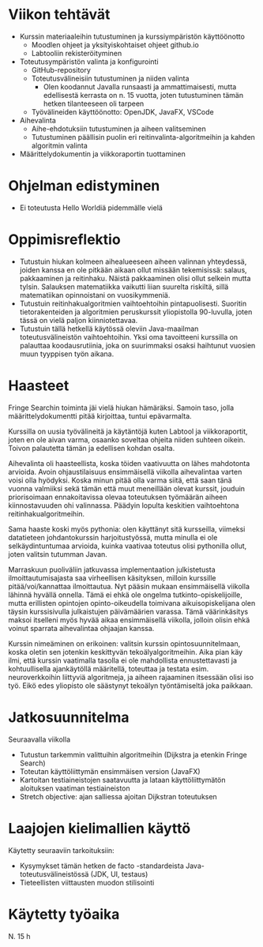 # Viikon tehtävät

-   Kurssin materiaaleihin tutustuminen ja kurssiympäristön käyttöönotto
    -   Moodlen ohjeet ja yksityiskohtaiset ohjeet github.io
    -   Labtooliin rekisteröityminen
-   Toteutusympäristön valinta ja konfigurointi
    -   GitHub-repository
    -   Toteutusvälineisiin tutustuminen ja niiden valinta
        -   Olen koodannut Javalla runsaasti ja ammattimaisesti, mutta edellisestä kerrasta on n. 15 vuotta, joten tutustuminen tämän hetken tilanteeseen oli tarpeen
    -   Työvälineiden käyttöönotto: OpenJDK, JavaFX, VSCode
-   Aihevalinta
    -   Aihe-ehdotuksiin tutustuminen ja aiheen valitseminen
    -   Tutustuminen päällisin puolin eri reitinvalinta-algoritmeihin ja kahden algoritmin valinta
-   Määrittelydokumentin ja viikkoraportin tuottaminen

# Ohjelman edistyminen

-   Ei toteutusta Hello Worldiä pidemmälle vielä

# Oppimisreflektio

-   Tutustuin hiukan kolmeen aihealueeseen aiheen valinnan yhteydessä, joiden kanssa en ole pitkään aikaan ollut missään tekemisissä: salaus, pakkaaminen ja reitinhaku. Näistä pakkaaminen olisi ollut selkein mutta tylsin. Salauksen matematiikka vaikutti liian suurelta riskiltä, sillä matematiikan opinnoistani on vuosikymmeniä.
-   Tutustuin reitinhakualgoritmien vaihtoehtoihin pintapuolisesti. Suoritin tietorakenteiden ja algoritmien peruskurssit yliopistolla 90-luvulla, joten tässä on vielä paljon kiinniotettavaa.
-   Tutustuin tällä hetkellä käytössä oleviin Java-maailman toteutusvälineistön vaihtoehtoihin. Yksi oma tavoitteeni kurssilla on palauttaa koodausrutiinia, joka on suurimmaksi osaksi haihtunut vuosien muun tyyppisen työn aikana.

# Haasteet

Fringe Searchin toiminta jäi vielä hiukan hämäräksi. Samoin taso, jolla määrittelydokumentti pitää kirjoittaa, tuntui epävarmalta.

Kurssilla on uusia työvälineitä ja käytäntöjä kuten Labtool ja viikkoraportit, joten en ole aivan varma, osaanko soveltaa ohjeita niiden suhteen oikein. Toivon palautetta tämän ja edellisen kohdan osalta.

Aihevalinta oli haasteellista, koska töiden vaativuutta on lähes mahdotonta arvioida. Avoin ohjaustilaisuus ensimmäisellä viikolla aihevalintaa varten voisi olla hyödyksi. Koska minun pitää olla varma siitä, että saan tänä vuonna valmiiksi sekä tämän että muut meneillään olevat kurssit, jouduin priorisoimaan ennakoitavissa olevaa toteutuksen työmäärän aiheen kiinnostavuuden ohi valinnassa. Päädyin lopulta keskitien vaihtoehtona reitinhakualgoritmeihin.

Sama haaste koski myös pythonia: olen käyttänyt sitä kursseilla, viimeksi datatieteen johdantokurssin harjoitustyössä, mutta minulla ei ole selkäydintuntumaa arvioida, kuinka vaativaa toteutus olisi pythonilla ollut, joten valitsin tutumman Javan.

Marraskuun puoliväliin jatkuvassa implementaation julkistetusta ilmoittautumisajasta saa virheellisen käsityksen, milloin kurssille pitää/voi/kannattaa ilmoittautua. Nyt pääsin mukaan ensimmäisellä viikolla lähinnä hyvällä onnella. Tämä ei ehkä ole ongelma tutkinto-opiskelijoille, mutta erillisten opintojen opinto-oikeudella toimivana aikuisopiskelijana olen täysin kurssisivulla julkaistujen päivämäärien varassa. Tämä väärinkäsitys maksoi itselleni myös hyvää aikaa ensimmäisellä viikolla, jolloin olisin ehkä voinut sparrata aihevalintaa ohjaajan kanssa.

Kurssin nimeäminen on erikoinen: valitsin kurssin opintosuunnitelmaan, koska oletin sen jotenkin keskittyvän tekoälyalgoritmeihin. Aika pian käy ilmi, että kurssin vaatimalla tasolla ei ole mahdollista ennustettavasti ja kohtuullisella ajankäytöllä määritellä, toteuttaa ja testata esim. neuroverkkoihin liittyviä algoritmeja, ja aiheen rajaaminen itsessään olisi iso työ. Eikö edes yliopisto ole säästynyt tekoälyn työntämiseltä joka paikkaan.

# Jatkosuunnitelma

Seuraavalla viikolla

-   Tutustun tarkemmin valittuihin algoritmeihin (Dijkstra ja etenkin Fringe Search)
-   Toteutan käyttöliittymän ensimmäisen version (JavaFX)
-   Kartoitan testiaineistojen saatavuutta ja lataan käyttöliittymätön aloituksen vaatiman testiaineiston
-   Stretch objective: ajan salliessa ajoitan Dijkstran toteutuksen

# Laajojen kielimallien käyttö

Käytetty seuraaviin tarkoituksiin:

-   Kysymykset tämän hetken de facto -standardeista Java-toteutusvälineistössä (JDK, UI, testaus)
-   Tieteellisten viittausten muodon stilisointi

# Käytetty työaika

N. 15 h
